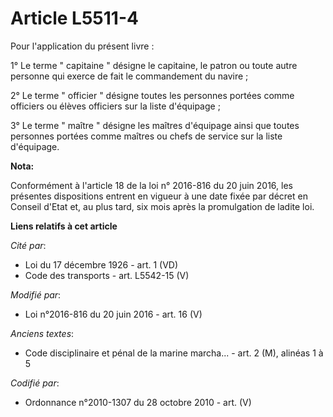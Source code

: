 # Article L5511-4

Pour l'application du présent livre : 

1° Le terme " capitaine " désigne le capitaine, le patron ou toute autre personne qui exerce de fait le commandement du
navire ; 

2° Le terme " officier " désigne toutes les personnes portées comme officiers ou élèves officiers sur la liste d'équipage ; 

3° Le terme " maître " désigne les maîtres d'équipage ainsi que toutes personnes portées comme maîtres ou chefs de service
sur la liste d'équipage.

**Nota:**

Conformément à l'article 18 de la loi n° 2016-816 du 20 juin 2016, les présentes dispositions entrent en vigueur à une date
fixée par décret en Conseil d'Etat et, au plus tard, six mois après la promulgation de ladite loi.

**Liens relatifs à cet article**

_Cité par_:

  - Loi du 17 décembre 1926 - art. 1 (VD)
  - Code des transports - art. L5542-15 (V)

_Modifié par_:

  - Loi n°2016-816 du 20 juin 2016 - art. 16 (V)

_Anciens textes_:

  - Code disciplinaire et pénal de la marine marcha... - art. 2 (M), alinéas 1 à 5

_Codifié par_:

  - Ordonnance n°2010-1307 du 28 octobre 2010 - art. (V)
